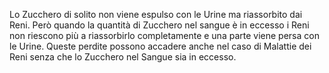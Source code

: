 Lo Zucchero di solito non viene espulso con le Urine ma riassorbito dai Reni. Però quando la quantità di Zucchero nel sangue è in eccesso i Reni non riescono più a riassorbirlo completamente e una parte viene persa con le Urine. Queste perdite possono accadere anche nel caso di Malattie dei Reni senza che lo Zucchero nel Sangue sia in eccesso. 